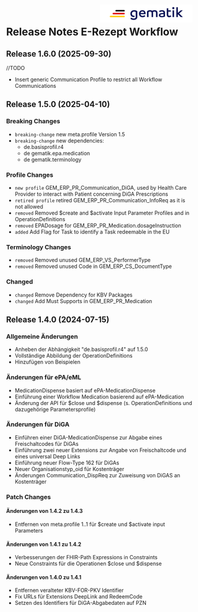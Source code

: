 <img align="right" width="250" height="47" src="./Resources/images/gematik_logo.png" /> <br />    
 
# Release Notes E-Rezept Workflow

## Release 1.6.0 (2025-09-30)
//TODO
- Insert generic Communication Profile to restrict all Workflow Communications
 
## Release 1.5.0 (2025-04-10)

### Breaking Changes
- `breaking-change` new meta.profile Version 1.5
- `breaking-change` new dependencies:
	- de.basisprofil.r4
	- de gematik.epa.medication
	- de gematik.terminology

### Profile Changes
- `new profile` GEM_ERP_PR_Communication_DiGA, used by Health Care Provider to interact with Patient concerning DiGA Prescriptions
- `retired profile` retired GEM_ERP_PR_Communication_InfoReq as it is not allowed
- `removed` Removed $create and $activate Input Parameter Profiles and in OperationDefinitions
- `removed` EPADosage for GEM_ERP_PR_Medication.dosageInstruction
- `added` Add Flag for Task to identify a Task redeemable in the EU

### Terminology Changes
- `removed` Removed unused GEM_ERP_VS_PerformerType
- `removed` Removed unused Code in GEM_ERP_CS_DocumentType

### Changed
- `changed` Remove Dependency for KBV Packages
- `changed` Add Must Supports in GEM_ERP_PR_Medication

## Release 1.4.0 (2024-07-15)

### Allgemeine Änderungen
- Anheben der Abhängigkeit "de.basisprofil.r4" auf 1.5.0
- Vollständige Abbildung der OperationDefinitions
- Hinzufügen von Beispielen

### Änderungen für ePA/eML
- MedicationDispense basiert auf ePA-MedicationDispense
- Einführung einer Workflow Medication basierend auf ePA-Medication
- Änderung der API für $close und $dispense (s. OperationDefinitions und dazugehörige Parametersprofile)

### Änderungen für DiGA
- Einführen einer DiGA-MedicationDispense zur Abgabe eines Freischaltcodes für DiGAs
- Einführung zwei neuer Extensions zur Angabe von Freischaltcode und eines universal Deep Links
- Einführung neuer Flow-Type 162 für DiGAs
- Neuer Organisationstyp_oid für Kostenträger
- Änderungen Communication_DispReq zur Zuweisung von DiGAS an Kostenträger

### Patch Changes
#### Änderungen von 1.4.2 zu 1.4.3
- Entfernen von meta.profile 1..1 für $create und $activate input Parameters

#### Änderungen von 1.4.1 zu 1.4.2
- Verbesserungen der FHIR-Path Expressions in Constraints
- Neue Constraints für die Operationen $close und $dispense

#### Änderungen von 1.4.0 zu 1.4.1
- Entfernen veralteter KBV-FOR-PKV Identifier
- Fix URLs für Extensions DeepLink and RedeemCode
- Setzen des Identifiers für DiGA-Abgabedaten auf PZN